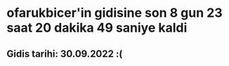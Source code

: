 # ofarukbicer'in gidisine son 8 gun 23 saat 20 dakika 49 saniye kaldi

## Gidis tarihi: 30.09.2022 :(